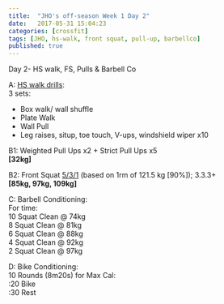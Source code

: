 ```yaml
---
title:  "JHO's off-season Week 1 Day 2"
date:   2017-05-31 15:04:23
categories: [crossfit]
tags: [JHO, hs-walk, front squat, pull-up, barbellco]
published: true
---
```

Day 2- HS walk, FS, Pulls & Barbell Co

A: [HS walk drills][hswalk_link]:  
3 sets:  
- Box walk/ wall shuffle  
- Plate Walk  
- Wall Pull  
- Leg raises, situp, toe touch, V-ups, windshield wiper x10  

B1: Weighted Pull Ups x2 + Strict Pull Ups x5  
**[32kg]**  

B2: Front Squat [5/3/1][link1] (based on 1rm of 121.5 kg [90%]); 3.3.3+  
**[85kg, 97kg, 109kg]**

C: Barbell Conditioning:  
For time:  
10 Squat Clean @ 74kg  
8 Squat Clean @ 81kg  
6 Squat Clean @ 88kg  
4 Squat Clean @ 92kg  
2 Squat Clean @ 97kg  

D: Bike Conditioning:  
10 Rounds (8m20s) for Max Cal:  
:20 Bike  
:30 Rest  

[hswalk_link]: https://youtube.com/playlist?list=PLbV83TDhgPsHhFcOYMFKZ92r3cNWHZTMb

[link1]: https://www.t-nation.com/workouts/531-how-to-build-pure-strength